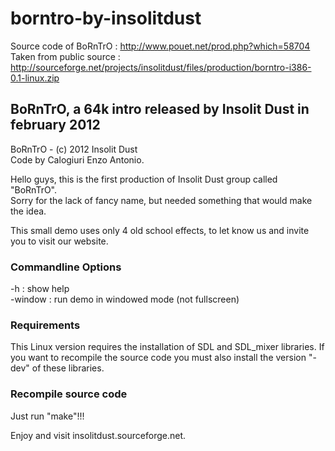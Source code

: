 # borntro-by-insolitdust

Source code of BoRnTrO : http://www.pouet.net/prod.php?which=58704  
Taken from public source : http://sourceforge.net/projects/insolitdust/files/production/borntro-i386-0.1-linux.zip

## BoRnTrO, a 64k intro released by Insolit Dust in february 2012

BoRnTrO - (c) 2012 Insolit Dust  
Code by Calogiuri Enzo Antonio.

Hello guys, this is the first production of Insolit Dust group called "BoRnTrO".  
Sorry for the lack of fancy name, but needed something that would make the idea.

This small demo uses only 4 old school effects, to let know us and invite you to visit our website.

### Commandline Options
 -h		: show help  
 -window	: run demo in windowed mode (not fullscreen)

### Requirements
This Linux version requires the installation of SDL and SDL_mixer libraries. If you want to recompile the source code you must also install the version "-dev" of these libraries.

### Recompile source code
Just run "make"!!!

Enjoy and visit insolitdust.sourceforge.net.